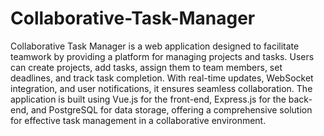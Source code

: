 # Collaborative-Task-Manager

Collaborative Task Manager is a web application designed to facilitate teamwork by providing a platform for managing projects and tasks. Users can create projects, add tasks, assign them to team members, set deadlines, and track task completion. With real-time updates, WebSocket integration, and user notifications, it ensures seamless collaboration. The application is built using Vue.js for the front-end, Express.js for the back-end, and PostgreSQL for data storage, offering a comprehensive solution for effective task management in a collaborative environment.
